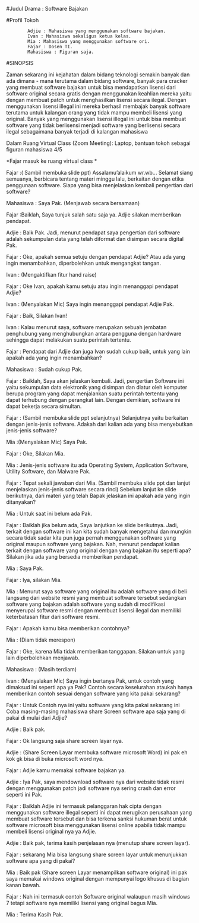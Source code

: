 #Judul Drama : Software Bajakan

#Profil Tokoh
            
            Adjie : Mahasiswa yang menggunakan software bajakan.
            Ivan : Mahasiswa sekaligus ketua kelas.
            Mia : Mahasiswa yang menggunakan software ori.
            Fajar : Dosen TI.
            Mahasiswa : Figuran saja.

#SINOPSIS
            
Zaman sekarang ini kejahatan dalam bidang teknologi semakin banyak dan ada dimana - mana terutama dalam bidang software, banyak para cracker yang membuat software bajakan untuk bisa mendapatkan lisensi dari software original secara gratis dengan menggunakan keahlian mereka yaitu dengan membuat patch untuk menghasilkan lisensi secara ilegal. Dengan menggunakan lisensi illegal ini mereka berhasil membajak banyak software terutama untuk kalangan orang yang tidak mampu membeli lisensi yang original. Banyak yang menggunakan lisensi illegal ini untuk bisa membuat software yang tidak berlisensi menjadi software yang berlisensi secara ilegal sebagaimana banyak terjadi di kalangan mahasiswa


Dalam Ruang Virtual Class (Zoom Meeting): Laptop, bantuan tokoh sebagai figuran mahasiswa 4/5

*Fajar masuk ke ruang virtual class *

Fajar :( Sambil membuka slide ppt) Assalamu’alaikum wr.wb... Selamat siang semuanya, berbicara tentang materi minggu lalu, berkaitan dengan etika penggunaan software. Siapa yang bisa menjelaskan  kembali pengertian dari software? 

Mahasiswa : Saya Pak. (Menjawab secara bersamaan)

Fajar :Baiklah, Saya tunjuk salah satu saja ya. Adjie silakan memberikan pendapat.

Adjie : Baik Pak. Jadi, menurut pendapat saya pengertian dari software adalah sekumpulan data yang telah diformat dan disimpan secara digital Pak.

Fajar : Oke, apakah semua setuju dengan pendapat Adjie? Atau ada yang ingin menambahkan, diperbolehkan untuk mengangkat tangan.

Ivan : (Mengaktifkan fitur hand raise)

Fajar : Oke Ivan, apakah kamu setuju atau ingin menanggapi pendapat Adjie?

Ivan : (Menyalakan Mic) Saya ingin menanggapi pendapat Adjie Pak.

Fajar : Baik, Silakan Ivan!

Ivan : Kalau menurut saya, software merupakan sebuah jembatan penghubung yang menghubungkan antara pengguna dengan hardware sehingga dapat melakukan suatu perintah tertentu.

Fajar : Pendapat dari Adjie dan juga Ivan sudah cukup baik, untuk yang lain apakah ada yang ingin menambahkan?

Mahasiswa : Sudah cukup Pak.

Fajar : Baiklah, Saya akan jelaskan kembali. Jadi, pengertian Software ini yaitu sekumpulan data elektronik yang disimpan dan diatur oleh komputer berupa program yang dapat
        menjalankan suatu perintah tertentu yang dapat terhubung dengan perangkat lain. Dengan demikian, software ini dapat bekerja secara simultan.

Fajar : (Sambil membuka slide ppt selanjutnya) Selanjutnya yaitu berkaitan dengan jenis-jenis software. Adakah dari kalian ada yang bisa menyebutkan jenis-jenis software?

Mia :(Menyalakan Mic) Saya Pak.

Fajar : Oke, Silakan Mia.

Mia : Jenis-jenis software itu ada Operating System, Application Software, Utility Software, dan Malware Pak.

Fajar : Tepat sekali jawaban dari Mia. (Sambil membuka slide ppt dan lanjut menjelaskan jenis-jenis software secara rinci)
        Sebelum lanjut ke slide berikutnya, dari materi yang telah Bapak jelaskan ini apakah ada yang ingin ditanyakan?

Mia : Untuk saat ini belum ada Pak.

Fajar : Baiklah jika belum ada, Saya lanjutkan ke slide berikutnya. 
      Jadi, terkait dengan software ini kan kita sudah banyak mengetahui dan mungkin secara tidak sadar kita pun juga pernah menggunakan software yang original maupun
      software yang bajakan. Nah, menurut pendapat kalian terkait dengan software yang original dengan yang bajakan itu seperti apa? 
      Silakan jika ada yang bersedia memberikan pendapat.
      
Mia : Saya Pak.

Fajar : Iya, silakan Mia.

Mia : Menurut saya software yang original itu adalah software yang di beli langsung dari website resmi yang membuat software tersebut sedangkan software yang bajakan adalah software yang sudah di modifikasi menyerupai software resmi dengan membuat lisensi ilegal dan memiliki keterbatasan fitur dari software resmi.

Fajar : Apakah kamu bisa memberikan contohnya?

Mia : (Diam tidak merespon)

Fajar : Oke, karena Mia tidak memberikan tanggapan. Silakan untuk yang lain diperbolehkan menjawab.
        
Mahasiswa : (Masih terdiam)

Ivan : (Menyalakan Mic) Saya ingin bertanya Pak, untuk contoh yang dimaksud ini seperti apa ya Pak? Contoh secara keselurahan ataukah hanya memberikan contoh sesuai dengan
       software yang kita pakai sekarang?
       
Fajar : Untuk Contoh nya ini yaitu software yang kita pakai sekarang ini Coba masing-masing mahasiswa share Screen software apa saja yang di pakai di mulai dari Adjie?

Adjie : Baik pak.

Fajar : Ok langsung saja share screen layar nya.

Adjie : (Share Screen Layar membuka software microsoft Word) ini pak eh kok gk bisa di buka microsoft word nya.

Fajar : Adjie kamu memakai software bajakan ya.

Adjie : Iya Pak, saya mendownload software nya dari website tidak resmi dengan menggunakan patch jadi software nya sering crash dan error seperti ini Pak.

Fajar : Baiklah Adjie ini termasuk pelanggaran hak cipta dengan menggunakan software illegal seperti ini dapat merugikan perusahaan yang membuat software tersebut dan bisa terkena sanksi hukuman berat untuk software microsoft bisa menggunakan lisensi online apabila tidak mampu membeli lisensi original nya ya Adjie.

Adjie : Baik pak, terima kasih penjelasan nya (menutup share screen layar).

Fajar : sekarang Mia bisa langsung share screen layar untuk menunjukkan software apa yang di pakai?

Mia : Baik pak (Share screen Layar menampilkan software original) ini pak saya memakai windows original dengan mempunyai logo khusus di bagian kanan bawah.

Fajar : Nah ini termasuk contoh Software original walaupun masih windows 7 tetapi software nya memiliki lisensi yang original bagus Mia.

Mia : Terima Kasih Pak.
